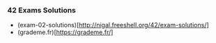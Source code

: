 ### 42 Exams Solutions

- (exam-02-solutions)[http://nigal.freeshell.org/42/exam-solutions/]
- (grademe.fr)[https://grademe.fr/]

